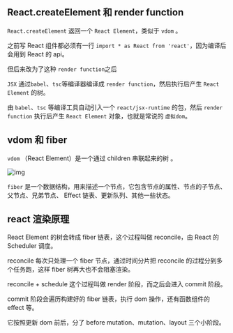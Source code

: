 ## React.createElement 和 render function

`React.createElement` 返回一个 `React Element`，类似于 `vdom` 。<br/>

之前写 React 组件都必须有一行 `import * as React from 'react'`，因为编译后会用到 React 的 api。<br/>

但后来改为了这种 `render function`之后

`JSX` 通过`babel`、`tsc`等编译器编译成 `render function`，然后执行后产生 `React Element` 的树。

由 `babel`、`tsc` 等编译工具自动引入一个 `react/jsx-runtime` 的包，然后 `render function` 执行后产生 `React Element` 对象，也就是常说的 `虚拟dom`。

## vdom 和 fiber

`vdom` （React Element）是一个通过 children 串联起来的树 。

![img](../assets/react-vdom.png)

`fiber` 是一个数据结构，用来描述一个节点，它包含节点的属性、节点的子节点、父节点、兄弟节点、 Effect 链表、更新队列、其他一些状态。

## react 渲染原理

React Element 的树会转成 fiber 链表，这个过程叫做 reconcile，由 React 的 Scheduler 调度。

reconcile 每次只处理一个 fiber 节点，通过时间分片把 reconcile 的过程分到多个任务跑，这样 fiber 树再大也不会阻塞渲染。

reconcile + schedule 这个过程叫做 render 阶段，而之后会进入 commit 阶段。

commit 阶段会遍历构建好的 fiber 链表，执行 dom 操作，还有函数组件的 effect 等。

它按照更新 dom 前后，分了 before mutation、mutation、layout 三个小阶段。

